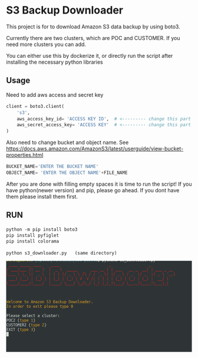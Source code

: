 # S3 Backup Downloader

This project is for to download Amazon S3 data backup by using boto3.

Currently there are two clusters, which are POC and CUSTOMER. If you need more clusters you can add.

You can either use this by dockerize it, or directly run the script after installing the necessary python libraries

## Usage

Need to add aws access and secret key 

```python
client = boto3.client(
    's3',
    aws_access_key_id= 'ACCESS KEY ID',  # <--------- change this part
    aws_secret_access_key= 'ACCESS KEY'  # <--------- change this part
)
```
Also need to change bucket and object name. See https://docs.aws.amazon.com/AmazonS3/latest/userguide/view-bucket-properties.html

``` python
BUCKET_NAME='ENTER THE BUCKET NAME'
OBJECT_NAME= 'ENTER THE OBJECT NAME'+FILE_NAME
```
After you are done with filling empty spaces it is time to run the script!
If you have python(newer version) and pip, please go ahead. If you dont have them please install them first.
## RUN

``` shell
python -m pip install boto3
pip install pyfiglet
pip install colorama

python s3_downloader.py   (same directory)
```

![S3B](S3B.png)

